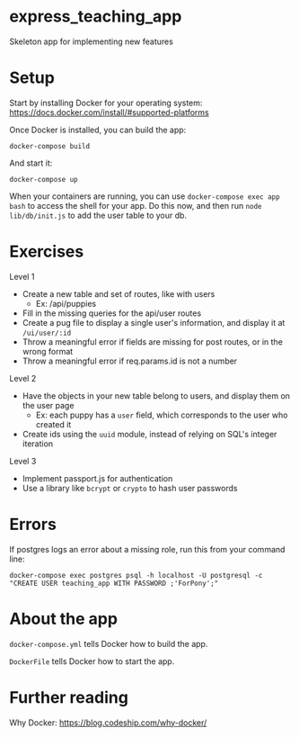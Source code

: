 # express\_teaching\_app
Skeleton app for implementing new features


# Setup

Start by installing Docker for your operating system: https://docs.docker.com/install/#supported-platforms

Once Docker is installed, you can build the app:

```
docker-compose build
```

And start it:

```
docker-compose up
```

When your containers are running, you can use `docker-compose exec app bash` to access the shell
for your app. Do this now, and then run `node lib/db/init.js` to add the user table to your db.


# Exercises

Level 1
- Create a new table and set of routes, like with users
  - Ex: /api/puppies
- Fill in the missing queries for the api/user routes
- Create a pug file to display a single user's information, and display it at `/ui/user/:id`
- Throw a meaningful error if fields are missing for post routes, or in the wrong format
- Throw a meaningful error if req.params.id is not a number

Level 2
- Have the objects in your new table belong to users, and display them on the user page
  - Ex: each puppy has a `user` field, which corresponds to the user who created it
- Create ids using the `uuid` module, instead of relying on SQL's integer iteration

Level 3
- Implement passport.js for authentication
- Use a library like `bcrypt` or `crypto` to hash user passwords


# Errors

If postgres logs an error about a missing role, run this from your command line:

`docker-compose exec postgres psql -h localhost -U postgresql -c "CREATE USER teaching_app WITH PASSWORD ;'ForPony';"`


# About the app

`docker-compose.yml` tells Docker how to build the app.

`DockerFile` tells Docker how to start the app.


# Further reading

Why Docker: https://blog.codeship.com/why-docker/


